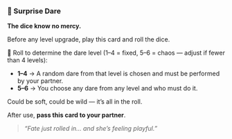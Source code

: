 ### 📜 Surprise Dare  
**The dice know no mercy.**

Before any level upgrade, play this card and roll the dice.

🎲 Roll to determine the dare level (1–4 = fixed, 5–6 = chaos — adjust if fewer than 4 levels):

- **1–4** → A random dare from that level is chosen and must be performed by your partner.
- **5–6** → You choose any dare from any level and who must do it.

Could be soft, could be wild — it’s all in the roll.

After use, **pass this card to your partner**.

> *“Fate just rolled in… and she’s feeling playful.”*
